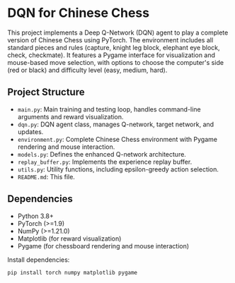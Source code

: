 # DQN for Chinese Chess

This project implements a Deep Q-Network (DQN) agent to play a complete version of Chinese Chess using PyTorch. The environment includes all standard pieces and rules (capture, knight leg block, elephant eye block, check, checkmate). It features a Pygame interface for visualization and mouse-based move selection, with options to choose the computer's side (red or black) and difficulty level (easy, medium, hard).

## Project Structure

- `main.py`: Main training and testing loop, handles command-line arguments and reward visualization.
- `dqn.py`: DQN agent class, manages Q-network, target network, and updates.
- `environment.py`: Complete Chinese Chess environment with Pygame rendering and mouse interaction.
- `models.py`: Defines the enhanced Q-network architecture.
- `replay_buffer.py`: Implements the experience replay buffer.
- `utils.py`: Utility functions, including epsilon-greedy action selection.
- `README.md`: This file.

## Dependencies

- Python 3.8+
- PyTorch (>=1.9)
- NumPy (>=1.21.0)
- Matplotlib (for reward visualization)
- Pygame (for chessboard rendering and mouse interaction)

Install dependencies:
```bash
pip install torch numpy matplotlib pygame
